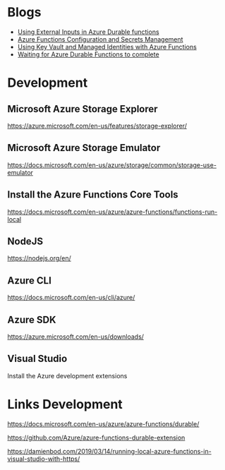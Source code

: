 
# Blogs

<ul>
	<li><a href="https://damienbod.com/2020/07/06/using-external-inputs-in-azure-durable-functions/">Using External Inputs in Azure Durable functions</a></li>
	<li><a href="https://damienbod.com/2020/07/12/azure-functions-configuration-and-secrets-management/">Azure Functions Configuration and Secrets Management</a></li>
	<li><a href="https://damienbod.com/2020/07/20/using-key-vault-and-managed-identities-with-azure-functions/">Using Key Vault and Managed Identities with Azure Functions</a></li>
	<li><a href="https://damienbod.com/2020/07/24/waiting-for-azure-durable-functions-to-complete/">Waiting for Azure Durable Functions to complete</a></li>

</ul>

# Development

## Microsoft Azure Storage Explorer

https://azure.microsoft.com/en-us/features/storage-explorer/

## Microsoft Azure Storage Emulator

https://docs.microsoft.com/en-us/azure/storage/common/storage-use-emulator

## Install the Azure Functions Core Tools

https://docs.microsoft.com/en-us/azure/azure-functions/functions-run-local

## NodeJS

https://nodejs.org/en/

## Azure CLI

https://docs.microsoft.com/en-us/cli/azure/

## Azure SDK

https://azure.microsoft.com/en-us/downloads/

## Visual Studio

Install the Azure development extensions

# Links Development

https://docs.microsoft.com/en-us/azure/azure-functions/durable/

https://github.com/Azure/azure-functions-durable-extension

https://damienbod.com/2019/03/14/running-local-azure-functions-in-visual-studio-with-https/



